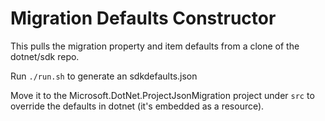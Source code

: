 # Migration Defaults Constructor

This pulls the migration property and item defaults from a clone of the dotnet/sdk repo.

Run `./run.sh` to generate an sdkdefaults.json

Move it to the Microsoft.DotNet.ProjectJsonMigration project under `src` to override the defaults in dotnet (it's embedded as a resource).